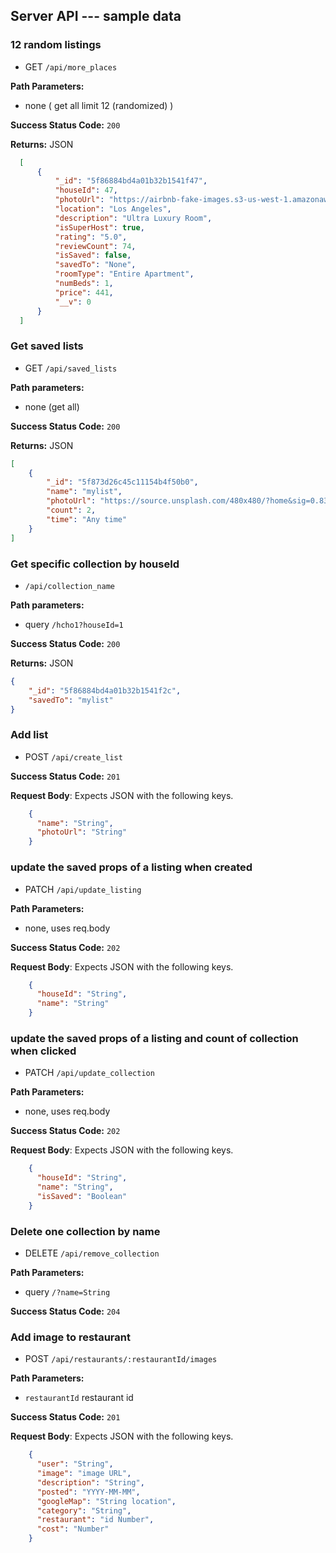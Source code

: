## Server API --- sample data



### 12 random listings
  * GET `/api/more_places`

**Path Parameters:**
  * none ( get all limit 12 (randomized) )

**Success Status Code:** `200`

**Returns:** JSON

```json (12 objects, reduced to 1 to save space)
  [
      {
          "_id": "5f86884bd4a01b32b1541f47",
          "houseId": 47,
          "photoUrl": "https://airbnb-fake-images.s3-us-west-1.amazonaws.com/img-48.jpg",
          "location": "Los Angeles",
          "description": "Ultra Luxury Room",
          "isSuperHost": true,
          "rating": "5.0",
          "reviewCount": 74,
          "isSaved": false,
          "savedTo": "None",
          "roomType": "Entire Apartment",
          "numBeds": 1,
          "price": 441,
          "__v": 0
      }
  ]
```



### Get saved lists
  * GET `/api/saved_lists`

**Path parameters:**
  * none (get all)

**Success Status Code:** `200`

**Returns:** JSON

```json (list of list objects)
[
    {
        "_id": "5f873d26c45c11154b4f50b0",
        "name": "mylist",
        "photoUrl": "https://source.unsplash.com/480x480/?home&sig=0.8394293199360257",
        "count": 2,
        "time": "Any time"
    }
]
```



### Get specific collection by houseId
  * `/api/collection_name`

**Path parameters:**
  * query `/hcho1?houseId=1`

**Success Status Code:** `200`

**Returns:** JSON

```json (object with info)
{
    "_id": "5f86884bd4a01b32b1541f2c",
    "savedTo": "mylist"
}
```



### Add list
  * POST `/api/create_list`

**Success Status Code:** `201`

**Request Body**: Expects JSON with the following keys.

```json
    {
      "name": "String",
      "photoUrl": "String"
    }
```



### update the saved props of a listing when created
  * PATCH `/api/update_listing`

**Path Parameters:**
  * none, uses req.body

**Success Status Code:** `202`

**Request Body**: Expects JSON with the following keys.

```json
    {
      "houseId": "String",
      "name": "String"
    }
```



### update the saved props of a listing and count of collection when clicked
  * PATCH `/api/update_collection`

**Path Parameters:**
  * none, uses req.body

**Success Status Code:** `202`

**Request Body**: Expects JSON with the following keys.

```json
    {
      "houseId": "String",
      "name": "String",
      "isSaved": "Boolean"
    }
```



### Delete one collection by name
  * DELETE `/api/remove_collection`

**Path Parameters:**
  * query `/?name=String`

**Success Status Code:** `204`

### Add image to restaurant
  * POST `/api/restaurants/:restaurantId/images`

**Path Parameters:**

  * `restaurantId` restaurant id

**Success Status Code:** `201`

**Request Body**: Expects JSON with the following keys.

```json
    {
      "user": "String",
      "image": "image URL",
      "description": "String",
      "posted": "YYYY-MM-MM",
      "googleMap": "String location",
      "category": "String",
      "restaurant": "id Number",
      "cost": "Number"
    }
```